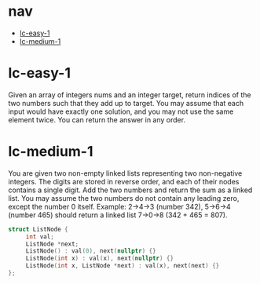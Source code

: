 # nav

- [lc-easy-1](#lc-easy-1)
- [lc-medium-1](#lc-medium-1)

# lc-easy-1

Given an array of integers nums and an integer target, return indices of the two numbers such that they add up to target. You may assume that each input would have exactly one solution, and you may not use the same element twice. You can return the answer in any order.

# lc-medium-1

You are given two non-empty linked lists representing two non-negative integers. The digits are stored in reverse order, and each of their nodes contains a single digit. Add the two numbers and return the sum as a linked list. You may assume the two numbers do not contain any leading zero, except the number 0 itself. Example: 2->4->3 (number 342), 5->6->4 (number 465) should return a linked list 7->0->8 (342 + 465 = 807).

```cpp
struct ListNode {
     int val;
     ListNode *next;
     ListNode() : val(0), next(nullptr) {}
     ListNode(int x) : val(x), next(nullptr) {}
     ListNode(int x, ListNode *next) : val(x), next(next) {}
};
```
